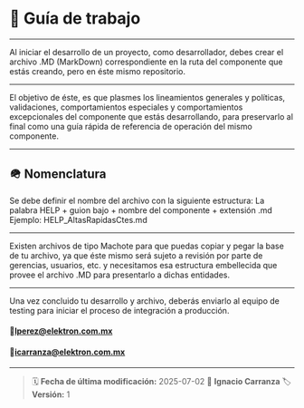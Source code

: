 # 🦮 Guía de trabajo

---
Al iniciar el desarrollo de un proyecto, como desarrollador, debes crear el archivo .MD (MarkDown) correspondiente en la ruta del componente que estás creando, pero en éste mismo repositorio.

---
El objetivo de éste, es que plasmes los lineamientos generales y políticas, validaciones, comportamientos especiales y comportamientos excepcionales del componente que estás desarrollando, para preservarlo al final como una guía rápida de referencia de operación del mismo componente.

---
## 🪖 Nomenclatura
Se debe definir el nombre del archivo con la siguiente estructura:
La palabra HELP + guion bajo + nombre del componente + extensión .md
Ejemplo:
HELP_AltasRapidasCtes.md

---
Existen archivos de tipo Machote para que puedas copiar y pegar la base de tu archivo, ya que éste mismo será sujeto a revisión por parte de gerencias, usuarios, etc. y necesitamos esa estructura embellecida que provee el archivo .MD para presentarlo a dichas entidades.

---
Una vez concluido tu desarrollo y archivo, deberás enviarlo al equipo de testing para iniciar el proceso de integración a producción.
#### 📨lperez@elektron.com.mx
#### 📨icarranza@elektron.com.mx

---
> 🗓️ **Fecha de última modificación:** 2025-07-02
> 👤 **Ignacio Carranza**
> 🏷️ **Versión:** 1
